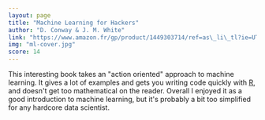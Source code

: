 ```yaml
---
layout: page
title: "Machine Learning for Hackers"
author: "D. Conway & J. M. White"
link: "https://www.amazon.fr/gp/product/1449303714/ref=as\_li\_tl?ie=UTF8&camp=1642&creative=6746&creativeASIN=1449303714&linkCode=as2&tag=mg092-21"
img: "ml-cover.jpg"
score: 14
---
```


This interesting book takes an "action oriented" approach to machine learning. It gives a lot of examples and gets you writing code quickly with [R][1], and doesn't get too mathematical on the reader. Overall I enjoyed it as a good introduction to machine learning, but it's probably a bit too simplified for any hardcore data scientist.

[1]:	https://www.r-project.org/about.html
